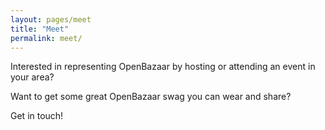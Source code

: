 ```yaml
---
layout: pages/meet
title: "Meet"
permalink: meet/
---
```


Interested in representing OpenBazaar by hosting or attending an event in your area? 

Want to get some great OpenBazaar swag you can wear and share?

Get in touch!

